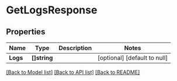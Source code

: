 # GetLogsResponse

## Properties
Name | Type | Description | Notes
------------ | ------------- | ------------- | -------------
**Logs** | **[]string** |  | [optional] [default to null]

[[Back to Model list]](../README.md#documentation-for-models) [[Back to API list]](../README.md#documentation-for-api-endpoints) [[Back to README]](../README.md)


